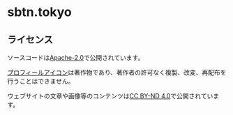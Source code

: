 # sbtn.tokyo

## ライセンス

ソースコードは[Apache-2.0](https://github.com/sbtn-tokyo/sbtn.tokyo/blob/main/LICENSE)で公開されています。

[プロフィールアイコン](https://github.com/sbtn-tokyo/sbtn.tokyo/blob/main/public/saisabo10.jpg)は著作物であり、著作者の許可なく複製、改変、再配布を行うことはできません。

ウェブサイトの文章や画像等のコンテンツは[CC BY-ND 4.0](https://creativecommons.org/licenses/by-nd/4.0/)で公開されています。
